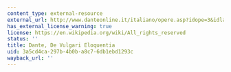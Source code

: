 ```yaml
---
content_type: external-resource
external_url: http://www.danteonline.it/italiano/opere.asp?idope=3&idlang=OR
has_external_license_warning: true
license: https://en.wikipedia.org/wiki/All_rights_reserved
status: ''
title: Dante, De Vulgari Eloquentia
uid: 3a5cd4ca-297b-4b0b-a8c7-6db1ebd1293c
wayback_url: ''
---
```

